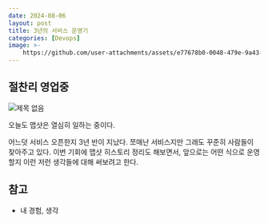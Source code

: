 ```yaml
---
date: 2024-08-06
layout: post
title: 3년의 서비스 운영기
categories: [Devops]
image: >-
    https://github.com/user-attachments/assets/e77678b0-0048-479e-9a43-4e9827541933
---
```


## 절찬리 영업중

![제목 없음](https://github.com/user-attachments/assets/1865368b-0c52-489f-8478-fd0de2856e15)

오늘도 맵샷은 열심히 일하는 중이다.

어느덧 서비스 오픈한지 3년 반이 지났다. 
쪼매난 서비스지만 그래도 꾸준히 사람들이 찾아주고 있다. 이번 기회에 맵샷 히스토리 정리도 해보면서, 앞으로는 어떤 식으로 운영할지 이런 저런 생각들에 대해 써보려고 한다.



## 참고

- 내 경험, 생각